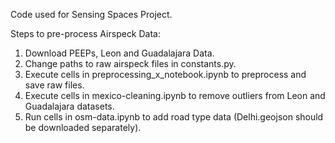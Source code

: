 Code used for Sensing Spaces Project.

Steps to pre-process Airspeck Data:

1. Download PEEPs, Leon and Guadalajara Data.
2. Change paths to raw airspeck files in constants.py.
3. Execute cells in preprocessing_x_notebook.ipynb to preprocess and save raw files.
4. Execute cells in mexico-cleaning.ipynb to remove outliers from Leon and Guadalajara datasets.
5. Run cells in osm-data.ipynb to add road type data (Delhi.geojson should be downloaded separately).
